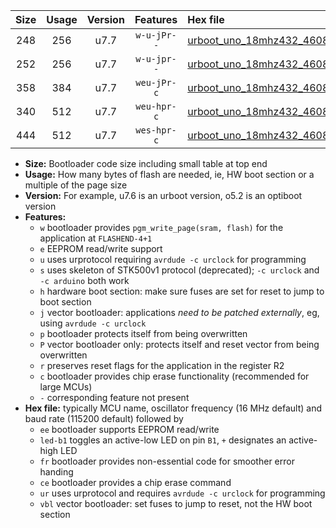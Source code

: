 |Size|Usage|Version|Features|Hex file|
|:-:|:-:|:-:|:-:|:--|
|248|256|u7.7|`w-u-jPr--`|[urboot_uno_18mhz432_460800bps_led+b5_ur_vbl.hex](https://raw.githubusercontent.com/stefanrueger/urboot.hex/main/boards/uno/fcpu_18mhz432/460800_bps/urboot_uno_18mhz432_460800bps_led+b5_ur_vbl.hex)|
|252|256|u7.7|`w-u-jpr--`|[urboot_uno_18mhz432_460800bps_led+b5_fr_ur_vbl.hex](https://raw.githubusercontent.com/stefanrueger/urboot.hex/main/boards/uno/fcpu_18mhz432/460800_bps/urboot_uno_18mhz432_460800bps_led+b5_fr_ur_vbl.hex)|
|358|384|u7.7|`weu-jPr-c`|[urboot_uno_18mhz432_460800bps_ee_led+b5_fr_ce_ur_vbl.hex](https://raw.githubusercontent.com/stefanrueger/urboot.hex/main/boards/uno/fcpu_18mhz432/460800_bps/urboot_uno_18mhz432_460800bps_ee_led+b5_fr_ce_ur_vbl.hex)|
|340|512|u7.7|`weu-hpr-c`|[urboot_uno_18mhz432_460800bps_ee_led+b5_fr_ce_ur.hex](https://raw.githubusercontent.com/stefanrueger/urboot.hex/main/boards/uno/fcpu_18mhz432/460800_bps/urboot_uno_18mhz432_460800bps_ee_led+b5_fr_ce_ur.hex)|
|444|512|u7.7|`wes-hpr-c`|[urboot_uno_18mhz432_460800bps_ee_led+b5_fr_ce.hex](https://raw.githubusercontent.com/stefanrueger/urboot.hex/main/boards/uno/fcpu_18mhz432/460800_bps/urboot_uno_18mhz432_460800bps_ee_led+b5_fr_ce.hex)|

- **Size:** Bootloader code size including small table at top end
- **Usage:** How many bytes of flash are needed, ie, HW boot section or a multiple of the page size
- **Version:** For example, u7.6 is an urboot version, o5.2 is an optiboot version
- **Features:**
  + `w` bootloader provides `pgm_write_page(sram, flash)` for the application at `FLASHEND-4+1`
  + `e` EEPROM read/write support
  + `u` uses urprotocol requiring `avrdude -c urclock` for programming
  + `s` uses skeleton of STK500v1 protocol (deprecated); `-c urclock` and `-c arduino` both work
  + `h` hardware boot section: make sure fuses are set for reset to jump to boot section
  + `j` vector bootloader: applications *need to be patched externally*, eg, using `avrdude -c urclock`
  + `p` bootloader protects itself from being overwritten
  + `P` vector bootloader only: protects itself and reset vector from being overwritten
  + `r` preserves reset flags for the application in the register R2
  + `c` bootloader provides chip erase functionality (recommended for large MCUs)
  + `-` corresponding feature not present
- **Hex file:** typically MCU name, oscillator frequency (16 MHz default) and baud rate (115200 default) followed by
  + `ee` bootloader supports EEPROM read/write
  + `led-b1` toggles an active-low LED on pin `B1`, `+` designates an active-high LED
  + `fr` bootloader provides non-essential code for smoother error handing
  + `ce` bootloader provides a chip erase command
  + `ur` uses urprotocol and requires `avrdude -c urclock` for programming
  + `vbl` vector bootloader: set fuses to jump to reset, not the HW boot section
